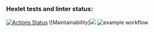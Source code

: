 ### Hexlet tests and linter status:
[![Actions Status](https://github.com/Kerantor/python-project-lvl1/workflows/hexlet-check/badge.svg)](https://github.com/Kerantor/python-project-lvl1/actions)
![Maintainability]<a href="https://codeclimate.com/github/codeclimate/codeclimate/maintainability"><img src="https://api.codeclimate.com/v1/badges/a99a88d28ad37a79dbf6/maintainability" /></a>
![example workflow](https://github.com/github/docs/actions/workflows/main.yml/badge.svg)
